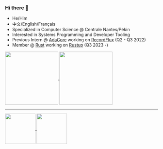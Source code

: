 ### Hi there 👋

- He/Him
- 中文/English/Français
- Specialized in Computer Science @ Centrale Nantes/Pékin
- Interested in Systems Programming and Developer Tooling
- Previous Intern @ [AdaCore](https://github.com/AdaCore) working on [RecordFlux](https://github.com/AdaCore/RecordFlux) (Q2 - Q3 2022)
- Member @ [Rust](https://github.com/rust-lang) working on [Rustup](https://github.com/rust-lang/rustup) (Q3 2023 -)

<a href="https://github.com/rami3l">
  <img align="center" height=175 src="https://github-readme-stats.vercel.app/api?username=rami3l&theme=github-light&show_icons=true&line_height=24&count_private=true" />
</a>

<a href="https://github.com/rami3l?tab=repositories">
  <img align="center" height=175 src="https://github-readme-stats.vercel.app/api/top-langs/?username=rami3l&theme=github-light&layout=compact&langs_count=8&hide=jupyter%20notebook&exclude_repo=RelSUE" />
</a>

---

<a href="https://github.com/rami3l/homebrew-tap">
  <img align="center" height=100 src="https://github-readme-stats.vercel.app/api/pin/?theme=github-light&username=rami3l&repo=homebrew-tap" />
</a>

<a href="https://github.com/rami3l/rami3l.github.io">
  <img align="center" height=100 src="https://github-readme-stats.vercel.app/api/pin/?theme=github-light&username=rami3l&repo=rami3l.github.io" />
</a>
